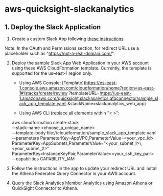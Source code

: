 # aws-quicksight-slackanalytics

## 1. Deploy the Slack Application

1. Create a custom Slack App following [these instructions](https://api.slack.com/scopes/admin.conversations:write)

Note: In the OAuth and Permissions section, for redirect URL use a placeholder such as "https://not-a-real-domain.com/".

2. Deploy the sample Slack App Web Application in your AWS account using these AWS CloudFormation template. 
Currently, the template is supported for the us-east-1 region only.  

    - Using AWS Console:  [Template](https://es-east-1.console.aws.amazon.com/cloudformation/home?region=us-east-1#/stacks/create/review
                                       ?templateURL=https://us-east-1.amazonaws.com/quicksight.slackanalytics.afqconnector/sample_slack_app_template.yaml
                                       &stackName=slackanalytics_web_app)
    
    - Using AWS CLI (replace all elements within "< >":
    
    
    aws cloudformation create-stack \
        --stack-name <choose_a_unique_name> \
        --template-body file://cloudformation/sample_slack_app_template.yaml \
        --parameters ParameterKey=AppVPC,ParameterValue=<your_vpc_id>\
            ParameterKey=AppSubnets,ParameterValue="<your_subnet_1>\\,<your_subnet_2>" \
            ParameterKey=InstanceKeyPair,ParameterValue=<your_ssh_key_pair> \
        --capabilities CAPABILITY_IAM
  
        
3. Follow the instructions in the app to update your redirect URL and install the Athena Federated Query Connector in your AWS account. 

4. Query the Slack Analytics Member Analytics using Amazon Athena or QuickSight Connector to Athena. 